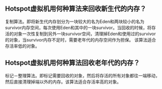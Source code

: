 ## Hotspot虚拟机用何种算法来回收新生代的内存？
复制算法。即将新生代内存划分为一块较大的名为Eden和两块较小的名为survivor内存空间，每次使用Eden和其中的一块survivor。当回收的时候，将存活的对象一次性复制到另外一块survivor空间，清理掉Eden和使用过的survivor的对象，当survivor内存不足时，需要老年代的内存空间作为担保。
该算法适合存活率低的对象。

## Hotspot虚拟机用何种算法回收老年代的内存？
标记－整理算法。即标记需要回收的对象，然后将存活的所有对象都往一端移动，然后直接清理掉端以外的内存。该算法适合存活率高的对象。
